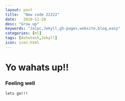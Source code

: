```yaml
---
layout: post
title:  "New code 22222"
date:   2018-11-20
desc: "Grow up"
keywords: "Jalpc,Jekyll,gh-pages,website,blog,easy"
categories: [ml]
tags: [Ashutosh,Jekyll]
icon: icon-html
---
```


# Yo wahats up!!
### Feeling well

`lets go!!!`
